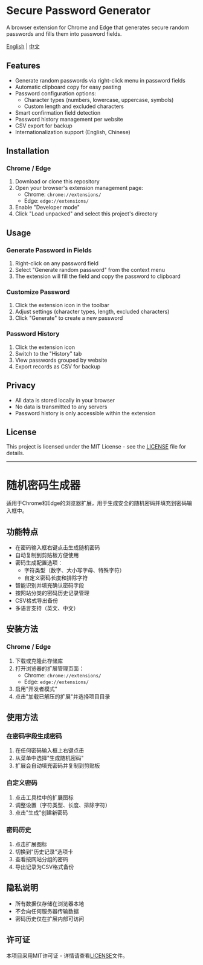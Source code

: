 # Secure Password Generator

A browser extension for Chrome and Edge that generates secure random passwords and fills them into password fields.

[English](#features) | [中文](#功能特点)

## Features

- Generate random passwords via right-click menu in password fields
- Automatic clipboard copy for easy pasting
- Password configuration options:
  - Character types (numbers, lowercase, uppercase, symbols)
  - Custom length and excluded characters
- Smart confirmation field detection
- Password history management per website
- CSV export for backup
- Internationalization support (English, Chinese)

## Installation

### Chrome / Edge

1. Download or clone this repository
2. Open your browser's extension management page:
   - Chrome: `chrome://extensions/`
   - Edge: `edge://extensions/`
3. Enable "Developer mode"
4. Click "Load unpacked" and select this project's directory

## Usage

### Generate Password in Fields

1. Right-click on any password field
2. Select "Generate random password" from the context menu
3. The extension will fill the field and copy the password to clipboard

### Customize Password

1. Click the extension icon in the toolbar
2. Adjust settings (character types, length, excluded characters)
3. Click "Generate" to create a new password

### Password History

1. Click the extension icon
2. Switch to the "History" tab
3. View passwords grouped by website
4. Export records as CSV for backup

## Privacy

- All data is stored locally in your browser
- No data is transmitted to any servers
- Password history is only accessible within the extension

## License

This project is licensed under the MIT License - see the [LICENSE](LICENSE) file for details.

---

# 随机密码生成器

适用于Chrome和Edge的浏览器扩展，用于生成安全的随机密码并填充到密码输入框中。

## 功能特点

- 在密码输入框右键点击生成随机密码
- 自动复制到剪贴板方便使用
- 密码生成配置选项：
  - 字符类型（数字、大小写字母、特殊字符）
  - 自定义密码长度和排除字符
- 智能识别并填充确认密码字段
- 按网站分类的密码历史记录管理
- CSV格式导出备份
- 多语言支持（英文、中文）

## 安装方法

### Chrome / Edge

1. 下载或克隆此存储库
2. 打开浏览器的扩展管理页面：
   - Chrome: `chrome://extensions/`
   - Edge: `edge://extensions/`
3. 启用"开发者模式"
4. 点击"加载已解压的扩展"并选择项目目录

## 使用方法

### 在密码字段生成密码

1. 在任何密码输入框上右键点击
2. 从菜单中选择"生成随机密码"
3. 扩展会自动填充密码并复制到剪贴板

### 自定义密码

1. 点击工具栏中的扩展图标
2. 调整设置（字符类型、长度、排除字符）
3. 点击"生成"创建新密码

### 密码历史

1. 点击扩展图标
2. 切换到"历史记录"选项卡
3. 查看按网站分组的密码
4. 导出记录为CSV格式备份

## 隐私说明

- 所有数据仅存储在浏览器本地
- 不会向任何服务器传输数据
- 密码历史仅在扩展内部可访问

## 许可证

本项目采用MIT许可证 - 详情请查看[LICENSE](LICENSE)文件。 